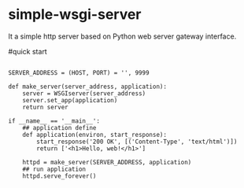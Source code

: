 # simple-wsgi-server
It a simple http server based on Python web server gateway interface.

#quick start


```

SERVER_ADDRESS = (HOST, PORT) = '', 9999

def make_server(server_address, application):
	server = WSGIserver(server_address)
	server.set_app(application)
	return server

if __name__ == '__main__':
    ## application define
    def application(environ, start_response):
        start_response('200 OK', [('Content-Type', 'text/html')])
        return ['<h1>Hello, web!</h1>']

    httpd = make_server(SERVER_ADDRESS, application)
    ## run application 
    httpd.serve_forever()
 ```
